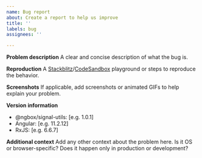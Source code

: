 ```yaml
---
name: Bug report
about: Create a report to help us improve
title: ''
labels: bug
assignees: ''

---
```


**Problem description**
A clear and concise description of what the bug is.

**Reproduction**
A [Stackblitz](http://stackblitz.com/)/[CodeSandbox](http://codesandbox.com/) playground or steps to reproduce the behavior.

**Screenshots**
If applicable, add screenshots or animated GIFs to help explain your problem.

**Version information**

- @ngbox/signal-utils: [e.g. 1.0.1]
- Angular: [e.g. 11.2.12]
- RxJS: [e.g. 6.6.7]

**Additional context**
Add any other context about the problem here. Is it OS or browser-specific? Does it happen only in production or development?
